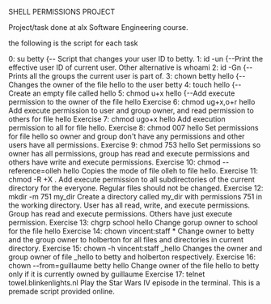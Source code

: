 SHELL PERMISSIONS PROJECT

Project/task done at alx Software Engineering course.

the following is the script for each task

0: su betty   {-- Script that changes your user ID to betty.
1: id -un   {--Print the effective user ID of current user. Other alternative is whoami
2: id -Gn    {--Prints all the groups the current user is part of.
3: chown betty hello    {--Changes the owner of the file hello to the user betty
4: touch hello      {--Create an empty file called hello 
5: chmod u+x hello     {--Add execute permission to the owner of the file hello
Exercise 6: chmod ug+x,o+r hello Add execute permission to user and group owner, and read permission to others for file hello
Exercise 7: chmod ugo+x hello Add execution permission to all for file hello.
Exercise 8: chmod 007 hello Set permissions for file hello so owner and group don't have any permissions and other users have all permissions.
Exercise 9: chmod 753 hello Set permissions so owner has all permissions, group has read and execute permissions and others have write and execute permissions.
Exercise 10: chmod --reference=olleh hello Copies the mode of file olleh to file hello.
Exercise 11: chmod -R +X . Add execute permission to all subdirectories of the current directory for the everyone. Regular files should not be changed.
Exercise 12: mkdir -m 751 my_dir Create a directory called my_dir with permissions 751 in the working directory. User has all read, write, and execute permissions. Group has read and execute permissions. Others have just execute permission.
Exercise 13: chgrp school hello Change gorup owner to school for the file hello
Exercise 14: chown vincent:staff * Change owner to betty and the group owner to holberton for all files and directories in current directory.
Exercise 15: chown -h vincent:staff _hello Changes the owner and group owner of file _hello to betty and holberton respectively.
Exercise 16: chown --from=guillaume betty hello Change owner of the file hello to betty only if it is currently owned by guillaume
Exercise 17: telnet towel.blinkenlights.nl Play the Star Wars IV episode in the terminal. This is a premade script provided online.
